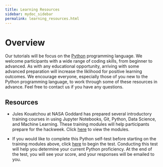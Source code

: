 ```yaml
---
title: Learning Resources
sidebar: mydoc_sidebar
permalink: learning_resources.html
---
```


# Overview

Our tutorials will be focus on the [Python](https://www.python.org/) programming language. We welcome participants with a wide range of coding skills, from beginner to advanced. As with any educational opportunity, arriving with some advanced preparation will increase the liklihood for positive learning outcomes. We encourage everyone, especially those of you new to the Python programming language, to work through some of these resources in advance. Feel free to contact us if you have any questions.

## Resources

* Jules Kouatchou at NASA Goddard has prepared several introductory training courses in using Jupyter Notebooks, Git, Python, Data Science, and Machine Learning. These training modules will help participants prepare for the hackweek. Click [here](https://astg606.github.io/py_courses/helio_hw2020/) to view the modules.


* If you would like to complete this Python self-test before starting on the training modules above, click [here](https://forms.gle/PTV6xFCA21NYkqfp9) to begin the test. Conducting this test will help you determine your current Python proficiency. At the end of the test, you will see your score, and your responses will be emailed to you.
